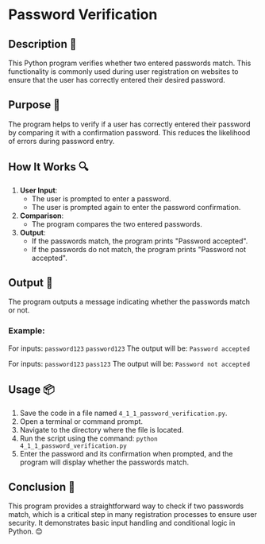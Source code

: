 # Password Verification

## Description 📝
This Python program verifies whether two entered passwords match.
This functionality is commonly used during user registration on websites to ensure that the user has correctly entered their desired password.

## Purpose 🎯
The program helps to verify if a user has correctly entered their password by comparing it with a confirmation password.
This reduces the likelihood of errors during password entry.

## How It Works 🔍
1. **User Input**:
   - The user is prompted to enter a password.
   - The user is prompted again to enter the password confirmation.
2. **Comparison**:
   - The program compares the two entered passwords.
3. **Output**:
   - If the passwords match, the program prints "Password accepted".
   - If the passwords do not match, the program prints "Password not accepted".

## Output 📜
The program outputs a message indicating whether the passwords match or not.

### Example:
For inputs:
    `password123`
    `password123`
The output will be:
    `Password accepted`

For inputs:
    `password123` 
    `pass123`
The output will be:
    `Password not accepted`

## Usage 📦
1. Save the code in a file named `4_1_1_password_verification.py`.
2. Open a terminal or command prompt.
3. Navigate to the directory where the file is located.
4. Run the script using the command:
   `python 4_1_1_password_verification.py`
5. Enter the password and its confirmation when prompted, and the program will display whether the passwords match.

## Conclusion 🚀
This program provides a straightforward way to check if two passwords match, which is a critical step in many registration processes to ensure user security.
It demonstrates basic input handling and conditional logic in Python. 😊








